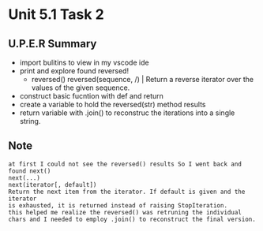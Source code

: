# Unit 5.1 Task 2 

## U.P.E.R Summary
- import bulitins to view in my vscode ide
- print and explore found reversed!
  - reversed() reversed(sequence, /)
 |  Return a reverse iterator over the values of the given sequence.
- construct basic fucntion with def and return
- create a variable to hold the reversed(str) method results
- return variable with .join() to reconstruc the iterations into a single string. 
  
## Note
    at first I could not see the reversed() results So I went back and found next()
    next(...)
    next(iterator[, default])
    Return the next item from the iterator. If default is given and the iterator
    is exhausted, it is returned instead of raising StopIteration.
    this helped me realize the reversed() was retruning the individual chars and I needed to employ .join() to reconstruct the final version. 